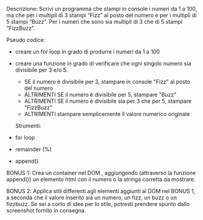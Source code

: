   Descrizione:
Scrivi un programma che stampi in console i numeri da 1 a 100, ma che per i multipli di 3 stampi “Fizz” al posto del numero e per i multipli di 5 stampi “Buzz”. Per i numeri che sono sia multipli di 3 che di 5 stampi “FizzBuzz”.

  Pseudo codice:
- creare un for loop in grado di produrre i numeri da 1 a 100
- creare una funzione in grado di verificare che ogni singolo numero sia divisibile per 3 e/o 5.
  - SE il numero è divisibile per 3, stampare in console "Fizz" al posto del numero
  - ALTRIMENTI SE il numero è divisibile per 5, stampare "Buzz"
  - ALTRIMENTI SE il numero è divisibile sia per 3 che per 5, stampare "FizzBuzz"
  - ALTRIMENTI stampare semplicemente il valore numerico originale

  Strumenti:
- for loop
- remainder (%)
- append()

BONUS 1:
Crea un container nel DOM , aggiungendo (attraverso la funzione append()) un elemento html con il numero o la stringa corretta da mostrare.

BONUS 2:
Applica stili differenti agli elementi aggiunti al DOM nel BONUS 1, a seconda che il valore inserito sia un numero, un fizz, un buzz o un fizzbuzz. Se sei a corto di idee per lo stile, potresti prendere spunto dallo screenshot fornito in consegna.